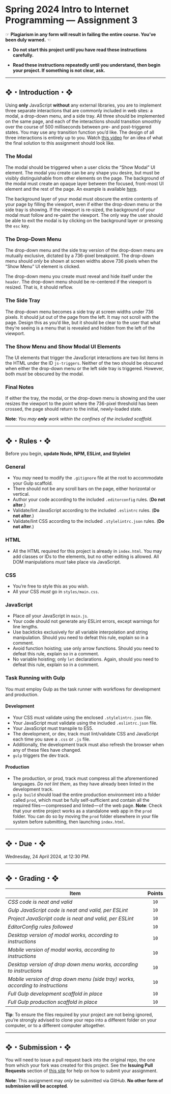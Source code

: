 # Spring 2024 Intro to Internet Programming — Assignment 3

☞ **Plagiarism in any form will result in failing the entire course. You’ve been duly warned.** ☜

* **Do not start this project until you have read these instructions carefully.**

* **Read these instructions repeatedly until you understand, then begin your project. If something is not clear, ask.**

---

## ❖・Introduction・❖

Using **only** JavaScript **without** any external libraries, you are to implement three separate interactions that are commonly included in web sites: a modal, a drop-down menu, and a side tray. All three should be implemented on the same page, and each of the interactions should transition smoothly over the course of 500 milliseconds between pre- and post-triggered states. You may use any transition function you’d like. The design of all three interactions is entirely up to you. Watch [this video](http://vanegas.cs.hartford.edu/uploads/videos/three-javascript-interactions.mp4) for an idea of what the final solution to this assignment should look like.

### The Modal

The modal should be triggered when a user clicks the “Show Modal” UI element. The modal you create can be any shape you desire, but must be visibly distinguishable from other elements on the page. The background of the modal must create an opaque layer between the focused, front-most UI element and the rest of the page. An example is available [here](http://ui-patterns.com/users/1/collections/modal-windows/screenshots).

The background layer of your modal must obscure the entire contents of your page by filling the viewport, even if either the drop-down menu or the side tray is showing. If the viewport is re-sized, the background of your modal must follow and re-paint the viewport. The only way the user should be able to exit the modal is by clicking on the background layer or pressing the `esc` key.

### The Drop-Down Menu

The drop-down menu and the side tray version of the drop-down menu are mutually exclusive, dictated by a 736-pixel breakpoint. The drop-down menu should _only_ be shown at screen widths above 736 pixels when the “Show Menu” UI element is clicked.

The drop-down menu you create must reveal and hide itself under the `header`. The drop-down menu should be re-centered if the viewport is resized. That is, it should reflow.

### The Side Tray

The drop-down menu becomes a side tray at screen widths under 736 pixels. It should jut out of the page from the left. It may not scroll with the page. Design this as you’d like, but it should be clear to the user that what they’re seeing is a menu that is revealed and hidden from the left of the viewport.

### The Show Menu and Show Modal UI Elements

The UI elements that trigger the JavaScript interactions are two list items in the HTML under the ID `js-triggers`. Neither of the two should be obscured when either the drop-down menu or the left side tray is triggered. However, both _must_ be obscured by the modal.

### Final Notes

If either the tray, the modal, or the drop-down menu is showing and the user resizes the viewport to the point where the 736-pixel threshold has been crossed, the page should return to the initial, newly-loaded state.

**Note**: _You may **only** work within the confines of the included scaffold._

---

## ❖・Rules・❖

Before you begin, **update Node, NPM, ESLint, and Stylelint**

### General

* You _may_ need to modify the `.gitignore` file at the root to accommodate your Gulp scaffold.
* There should not be any scroll bars on the page, either horizontal or vertical.
* Author your code according to the included `.editorconfig` rules. (**Do not alter**.)
* Validate/lint JavaScript according to the included `.eslintrc` rules. (**Do not alter**.)
* Validate/lint CSS according to the included `.stylelintrc.json` rules. (**Do not alter**.)

### HTML

* All the HTML required for this project is already in `index.html`. You may add classes or IDs to the elements, but no other editing is allowed. All DOM manipulations _must_ take place via JavaScript.

### CSS

* You’re free to style this as you wish.
* All your CSS _must_ go in `styles/main.css`.

### JavaScript

* Place _all_ your JavaScript in `main.js`.
* Your code should not generate any ESLint errors, except warnings for line lengths.
* Use backticks exclusively for all variable interpolation and string manipulation. Should you need to defeat this rule, explain so in a comment.
* Avoid function hoisting; use only arrow functions. Should you need to defeat this rule, explain so in a comment.
* No variable hoisting; only `let` declarations. Again, should you need to defeat this rule, explain so in a comment.

### Task Running with Gulp

You must employ Gulp as the task runner with workflows for development and production.

#### Development

* Your CSS must validate using the enclosed `.stylelintrc.json` file.
* Your JavaScript must validate using the included `.eslintrc.json` file.
* Your JavaScript must transpile to ES5.
* The development, or dev, track must lint/validate CSS and JavaScript each time you save a `.css` or `.js` file.
* Additionally, the development track must also refresh the browser when any of these files have changed.
* `gulp` triggers the dev track.

#### Production

* The production, or prod, track must compress all the aforementioned languages. _Do not lint them_, as they have already been linted in the development track.
* `gulp build` should load the entire production environment into a folder called `prod`, which must be fully self-sufficient and contain all the required files — compressed and linted — of the web page. **Note**: Check that your entire project works as a standalone web app in the `prod` folder. You can do so by moving the `prod` folder elsewhere in your file system before submitting, then launching `index.html`.

---

## ❖・Due・❖

Wednesday, 24 April 2024, at 12:30 PM.

---

## ❖・Grading・❖

| Item                                                                               | Points |
| ---------------------------------------------------------------------------------- | :----: |
| _CSS code is neat and valid_                                                       | `10`   |
| _Gulp JavaScript code is neat and valid, per ESLint_                               | `10`   |
| _Project JavaScript code is neat and valid, per ESLint_                            | `10`   |
| _EditorConfig rules followed_                                                      | `10`   |
| _Desktop version of modal works, according to instructions_                        | `10`   |
| _Mobile version of modal works, according to instructions_                         | `10`   |
| _Desktop version of drop down menu works, according to instructions_               | `10`   |
| _Mobile version of drop down menu (side tray) works, according to instructions_    | `10`   |
| _Full Gulp development scaffold in place_                                          | `10`   |
| _Full Gulp production scaffold in place_                                           | `10`   |

**Tip**: To ensure the files required by your project are not being ignored, you’re strongly advised to clone your repo into a different folder on your computer, or to a different computer altogether.

---

## ❖・Submission・❖

You will need to issue a pull request back into the original repo, the one from which your fork was created for this project. See the **Issuing Pull Requests** section of [this site](http://code-warrior.github.io/tutorials/git/github/index.html) for help on how to submit your assignment.

**Note**: This assignment may _only_ be submitted via GitHub. **No other form of submission will be accepted**.
